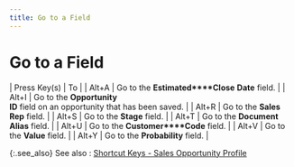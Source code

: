 ```yaml
---
title: Go to a Field
---
```


# Go to a Field


| Press Key(s) | To |
| Alt+A | Go to the **Estimated****Close** **Date**  field. |
| Alt+I | Go to the **Opportunity <br/> ID** field on an opportunity that has been saved. |
| Alt+R | Go to the **Sales Rep** field. |
| Alt+S | Go to the **Stage** field. |
| Alt+T | Go to the **Document <br/> Alias** field. |
| Alt+U | Go to the **Customer****Code** field. |
| Alt+V | Go to the **Value** field. |
| Alt+Y | Go to the **Probability** field. |



{:.see_also}
See also
: [Shortcut  Keys - Sales Opportunity Profile]({{site.sp_baseurl}}/navigation/sales-docs/sales-opportunity-profile/short_cut_keys_sales_opportunities_profile.html)
